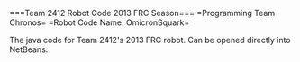 ===Team 2412 Robot Code 2013 FRC Season===
=Programming Team Chronos=
=Robot Code Name: OmicronSquark=

The java code for Team 2412's 2013 FRC robot.  Can be opened directly into NetBeans.